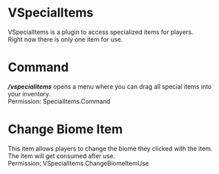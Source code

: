 # VSpecialItems

VSpecialItems is a plugin to access specialized items for players.  
Right now there is only one item for use.

# Command

***/vspecialitems*** opens a menu where you can drag all special items into your inventory.  
Permission: SpecialItems.Command

# Change Biome Item

This item allows players to change the biome they clicked with the item.   
The item will get consumed after use.  
Permission: VSpecialItems.ChangeBiomeItemUse